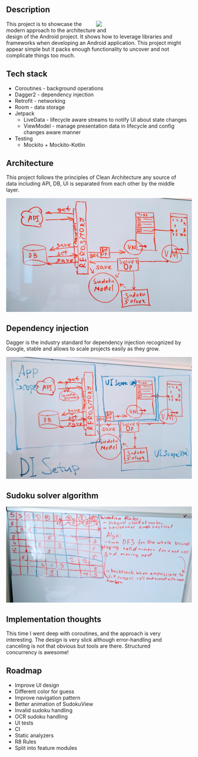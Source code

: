 ## Description

<img src="/imgs/demo.gif" width="240" align="right" hspace="20">

This project is to showcase the modern approach to the architecture and  
design of the Android project. It shows how to leverage libraries and  
frameworks when developing an Android application. This project might  
appear simple but it packs enough functionality to uncover and not  
complicate things too much.

## Tech stack

- Coroutines - background operations
- Dagger2 - dependency injection
- Retrofit - networking
- Room - data storage
- Jetpack
  - LiveData - lifecycle aware streams to notify UI about state changes
  - ViewModel - manage presentation data in lifecycle and config changes
  aware manner
- Testing
  - Mockito + Mockito-Kotlin

## Architecture

This project follows the principles of Clean Architecture any source of  
data including API, DB, UI is separated from each other by the middle  
layer.

![Architecture](/imgs/arch.jpg)

## Dependency injection

Dagger is the industry standard for dependency injection recognized by  
Google, stable and allows to scale projects easily as they grow.

![Dependency injection](/imgs/di.jpg)

## Sudoku solver algorithm

![Algorithm](/imgs/algo.jpg)

## Implementation thoughts

This time I went deep with coroutines, and the approach is very  
interesting. The design is very slick although error-handling and  
canceling is not that obvious but tools are there. Structured  
concurrency is awesome!

## Roadmap
- Improve UI design
- Different color for guess
- Improve navigation pattern
- Better animation of SudokuView
- Invalid sudoku handling
- OCR sudoku handling
- UI tests
- CI
- Static analyzers
- R8 Rules
- Split into feature modules